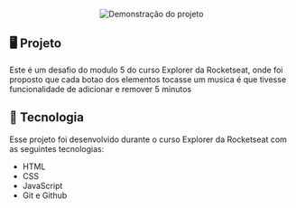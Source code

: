 <p align="center">
<img src="https://i.imgur.com/Sb6aGpI.png" alt="Demonstração do projeto" widht="100%" />
</p>

## 🖥️ Projeto
Este é um desafio do modulo 5 do  curso Explorer da Rocketseat, onde foi proposto que cada botao dos elementos  tocasse um musica é que tivesse funcionalidade de adicionar e remover 5 minutos

## 🚀 Tecnologia

Esse projeto foi desenvolvido durante o curso Explorer da Rocketseat com as seguintes tecnologias:

- HTML
- CSS
- JavaScript
- Git e Github

